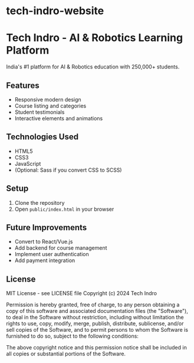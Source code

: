 # tech-indro-website
# Tech Indro - AI & Robotics Learning Platform

India's #1 platform for AI & Robotics education with 250,000+ students.

## Features
- Responsive modern design
- Course listing and categories
- Student testimonials
- Interactive elements and animations

## Technologies Used
- HTML5
- CSS3
- JavaScript
- (Optional: Sass if you convert CSS to SCSS)

## Setup
1. Clone the repository
2. Open `public/index.html` in your browser

## Future Improvements
- Convert to React/Vue.js
- Add backend for course management
- Implement user authentication
- Add payment integration

## License
MIT License - see LICENSE file
Copyright (c) 2024 Tech Indro

Permission is hereby granted, free of charge, to any person obtaining a copy
of this software and associated documentation files (the "Software"), to deal
in the Software without restriction, including without limitation the rights
to use, copy, modify, merge, publish, distribute, sublicense, and/or sell
copies of the Software, and to permit persons to whom the Software is
furnished to do so, subject to the following conditions:

The above copyright notice and this permission notice shall be included in all
copies or substantial portions of the Software.
